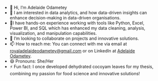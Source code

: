 - 👋 Hi, I’m Adelaide Odametey
- 👀 I am interested in data analytics, and how data-driven insights can enhance decision-making in data-driven organisations.
- 🌱I have hands-on experience working with tools like Python, Excel, Power BI, and SQL which has enhanced my data cleaning, analysis, visualization, and manipulation capabilities.
- 💞️ I’m looking to collaborate on projects and innovative solutions.
- 📫 How to reach me: You can connect with me via email at royaladelaideodametey@gmail.com or on LinkedIn at [Adelaide Odametey](https://www.linkedin.com/in/adelaide-odametey).
- 😄 Pronouns: She/Her
- ⚡ Fun fact: I once developed dehydrated cocoyam leaves for my thesis, combining my passion for food science and innovative solutions!


<!---
AdelaideOd/AdelaideOd is a ✨ special ✨ repository because its `README.md` (this file) appears on your GitHub profile.
You can click the Preview link to take a look at your changes.
--->

